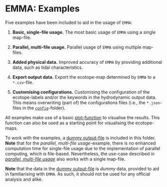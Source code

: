 # EMMA: Examples
Five examples have been included to aid in the usage of `EMMA`:
 1. **Basic, single-file usage.**
    The most basic usage of `EMMA` using a single map-file.
 
 1. **Parallel, multi-file usage.**
    Parallel usage of `EMMA` using multiple map-files.
 
 1. **Added physical data.**
    Improved accuracy of `EMMA` by providing additional data, such as tidal characteristics.
 
 1. **Export output data.**
    Export the ecotope-map determined by `EMMA` to a `*.csv`-file.
 
 1. **Customising configurations.**
    Customising the configuration of the ecotope-labels and/or the keywords in the hydrodynamic output data. This means
    overwriting (part of) the configurations files (i.e., the `*.json`-files in the [`config`](../config)-folder).
    
All examples make use of a basic [plot-function](_example_plot.py) to visualise the results. This function can also be
used as a starting point for visualising the ecotope-maps.

To work with the examples, a [dummy output-file](ex_map_data) is included in this folder. **Note** that for the
_parallel, multi-file usage_-example, there is no enhanced computation time for single-file usage due to the 
implementation of parallel computing, which is file-based. Nevertheless, the use-case described in 
[_parallel, multi-file usage_](2_parallel.py) also works with a single map-file.

**Note** that the data in the [dummy output-file](ex_map_data) is _dummy_ data, provided to aid in familiarising with
`EMMA`. As such, it should not be used for any official analysis and alike.
